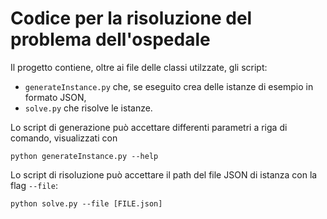 # Codice per la risoluzione del problema dell'ospedale

Il progetto contiene, oltre ai file delle classi utilzzate, gli script:

- `generateInstance.py` che, se eseguito crea delle istanze di esempio in formato JSON,
- `solve.py` che risolve le istanze.

Lo script di generazione può accettare differenti parametri a riga di comando, visualizzati con

```python generateInstance.py --help```

Lo script di risoluzione può accettare il path del file JSON di istanza con la flag `--file`:

```python solve.py --file [FILE.json]```
